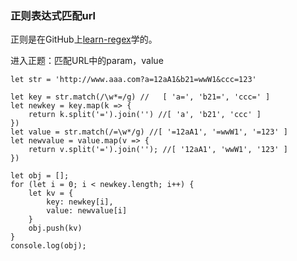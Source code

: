 ### 正则表达式匹配url

正则是在GitHub上[learn-regex](https://github.com/ziishaned/learn-regex/blob/master/translations/README-cn.md)学的。

进入正题：匹配URL中的param，value
```
let str = 'http://www.aaa.com?a=12aA1&b21=wwW1&ccc=123'

let key = str.match(/\w*=/g) //   [ 'a=', 'b21=', 'ccc=' ]
let newkey = key.map(k => {
    return k.split('=').join('') //[ 'a', 'b21', 'ccc' ]
})
let value = str.match(/=\w*/g) //[ '=12aA1', '=wwW1', '=123' ]
let newvalue = value.map(v => {
    return v.split('=').join(''); //[ '12aA1', 'wwW1', '123' ]
})

let obj = [];
for (let i = 0; i < newkey.length; i++) {
    let kv = {
        key: newkey[i],
        value: newvalue[i]
    }
    obj.push(kv)
}
console.log(obj);

```


